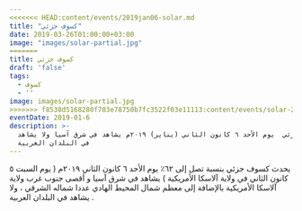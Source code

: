```yaml
---
<<<<<<< HEAD:content/events/2019jan06-solar.md
title: "كسوف جزئي"
date: 2019-03-26T01:00:00+03:00
image: "images/solar-partial.jpg"
=======
title: كسوف جزئي
draft: 'false'
tags:
  - كسوف
  - ''
image: images/solar-partial.jpg
>>>>>>> f8538d5168280f783e78750b7fc3522f03e11113:content/events/solar-2019jan06.md
eventDate: 2019-01-6
description: >-
  كسوف جزئي  يوم الأحد ٦ كانون الثاني (يناير) ٢٠١٩م يشاهد في شرق آسيا ولا يشاهد
  في البلدان العربية
---
```


يحدث كسوف جزئي بنسبة تصل إلى ٦٢٪ يوم الأحد ٦ كانون الثاني ٢٠١٩م ( يوم السبت ٥ كانون الثاني في ولاية آلاسكا الأمريكية ) يشاهد في شرق آسيا و أقصى جنوب غرب ولاية آلاسكا الأمريكية بالإضافة إلى معظم شمال المحيط الهادي عددا شماله الشرقي ، ولا يشاهد في البلدان العربية . 
